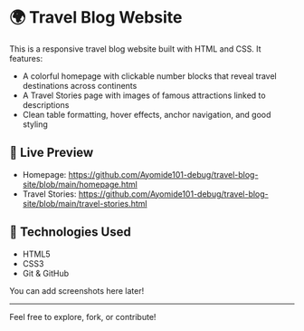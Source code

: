 # 🌍 Travel Blog Website

This is a responsive travel blog website built with HTML and CSS. It features:

- A colorful homepage with clickable number blocks that reveal travel destinations across continents
- A Travel Stories page with images of famous attractions linked to descriptions
- Clean table formatting, hover effects, anchor navigation, and good styling

## 🔗 Live Preview

- Homepage: https://github.com/Ayomide101-debug/travel-blog-site/blob/main/homepage.html
- Travel Stories: https://github.com/Ayomide101-debug/travel-blog-site/blob/main/travel-stories.html

## 📁 Technologies Used

- HTML5
- CSS3
- Git & GitHub

You can add screenshots here later!

---

Feel free to explore, fork, or contribute!
